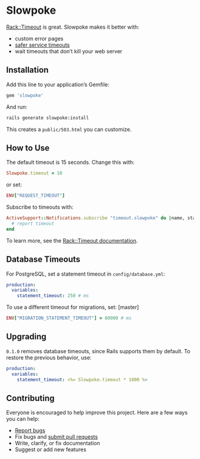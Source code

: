 # Slowpoke

[Rack::Timeout](https://github.com/heroku/rack-timeout) is great. Slowpoke makes it better with:

- custom error pages
- [safer service timeouts](https://github.com/heroku/rack-timeout/issues/39)
- wait timeouts that don’t kill your web server

## Installation

Add this line to your application’s Gemfile:

```ruby
gem 'slowpoke'
```

And run:

```sh
rails generate slowpoke:install
```

This creates a `public/503.html` you can customize.

## How to Use

The default timeout is 15 seconds. Change this with:

```ruby
Slowpoke.timeout = 10
```

or set:

```ruby
ENV["REQUEST_TIMEOUT"]
```

Subscribe to timeouts with:

```ruby
ActiveSupport::Notifications.subscribe "timeout.slowpoke" do |name, start, finish, id, payload|
  # report timeout
end
```

To learn more, see the [Rack::Timeout documentation](https://github.com/heroku/rack-timeout#the-rabbit-hole).

## Database Timeouts

For PostgreSQL, set a statement timeout in `config/database.yml`:

```yaml
production:
  variables:
    statement_timeout: 250 # ms
```

To use a different timeout for migrations, set: [master]

```ruby
ENV["MIGRATION_STATEMENT_TIMEOUT"] = 60000 # ms
```

## Upgrading

`0.1.0` removes database timeouts, since Rails supports them by default.  To restore the previous behavior, use:

```yaml
production:
  variables:
    statement_timeout: <%= Slowpoke.timeout * 1000 %>
```

## Contributing

Everyone is encouraged to help improve this project. Here are a few ways you can help:

- [Report bugs](https://github.com/ankane/slowpoke/issues)
- Fix bugs and [submit pull requests](https://github.com/ankane/slowpoke/pulls)
- Write, clarify, or fix documentation
- Suggest or add new features

